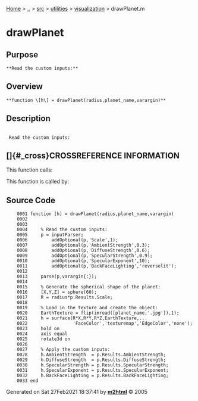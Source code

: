 [Home](../../../../../index.html) \> [..](#) \> [src](#) \> [utilities](#)
\> [visualization](index.md) \> drawPlanet.m



# drawPlanet

## Purpose 

``` 
**Read the custom inputs:**
```

## Overview 

``` 
**function \[h\] = drawPlanet(radius,planet_name,varargin)**
```

## Description 

```
 
 Read the custom inputs:

```

## []{#_cross}CROSSREFERENCE INFORMATION 

This function calls:

This function is called by:

## Source Code 

```
    0001 function [h] = drawPlanet(radius,planet_name,varargin)
    0002     
    0003     
    0004     % Read the custom inputs:
    0005     p = inputParser;
    0006         addOptional(p,'Scale',1);
    0007         addOptional(p,'AmbientStrength',0.3);
    0008         addOptional(p,'DiffuseStrength',0.6);
    0009         addOptional(p,'SpecularStrength',0.9);
    0010         addOptional(p,'SpecularExponent',10);
    0011         addOptional(p,'BackFaceLighting','reverselit');
    0012         
    0013     parse(p,varargin{:});
    0014 
    0015     % Generate the spherical shape of the planet:
    0016     [X,Y,Z] = sphere(60);
    0017     R = radius*p.Results.Scale;
    0018     
    0019     % Load in the texture and create the object:
    0020     EarthTexture = flip(imread([planet_name,'.jpg']),1);
    0021     h = surface(R*X,R*Y,R*Z,EarthTexture,...
    0022                 'FaceColor','texturemap','EdgeColor','none');
    0023     hold on
    0024     axis equal
    0025     rotate3d on
    0026     
    0027     % Apply the custom inputs:
    0028     h.AmbientStrength  = p.Results.AmbientStrength;
    0029     h.DiffuseStrength  = p.Results.DiffuseStrength;
    0030     h.SpecularStrength = p.Results.SpecularStrength;
    0031     h.SpecularExponent = p.Results.SpecularExponent;
    0032     h.BackFaceLighting = p.Results.BackFaceLighting;
    0033 end
```



Generated on Sat 27Feb2021 18:37:41 by
**[m2html](http://www.artefact.tk/software/matlab/m2html/ "Matlab Documentation in HTML")**
© 2005